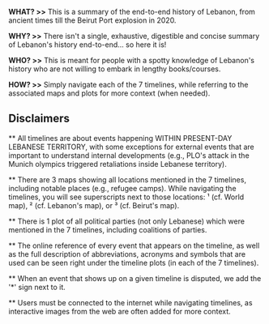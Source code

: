 **WHAT? >>** This is a summary of the end-to-end history of Lebanon, from ancient times till the Beirut Port explosion in 2020.

**WHY? >>** There isn't a single, exhaustive, digestible and concise summary of Lebanon's history end-to-end... so here it is!

**WHO? >>** This is meant for people with a spotty knowledge of Lebanon's history who are not willing to embark in lengthy books/courses.

**HOW? >>** Simply navigate each of the 7 timelines, while referring to the associated maps and plots for more context (when needed).

## Disclaimers
** All timelines are about events happening WITHIN PRESENT-DAY LEBANESE TERRITORY, with some exceptions for external events that are important to understand internal developments (e.g., PLO's attack in the Munich olympics triggered retaliations inside Lebanese territory).

** There are 3 maps showing all locations mentioned in the 7 timelines, including notable places (e.g., refugee camps). While navigating the timelines, you will see superscripts next to those locations: ¹ (cf. World map), ² (cf. Lebanon's map), or ³ (cf. Beirut's map).

** There is 1 plot of all political parties (not only Lebanese) which were mentioned in the 7 timelines, including coalitions of parties.

** The online reference of every event that appears on the timeline, as well as the full description of abbreviations, acronyms and symbols that are used can be seen right under the timeline plots (in each of the 7 timelines).

** When an event that shows up on a given timeline is disputed, we add the '*' sign next to it.

** Users must be connected to the internet while navigating timelines, as interactive images from the web are often added for more context.

